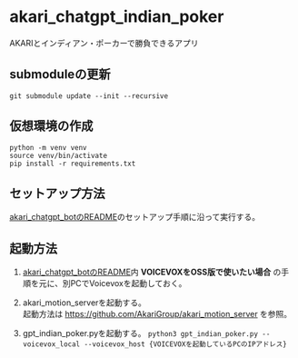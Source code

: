 # akari_chatgpt_indian_poker

AKARIとインディアン・ポーカーで勝負できるアプリ

## submoduleの更新
`git submodule update --init --recursive`  

## 仮想環境の作成
`python -m venv venv`  
`source venv/bin/activate`  
`pip install -r requirements.txt`  

## セットアップ方法
[akari_chatgpt_botのREADME](https://github.com/AkariGroup/akari_chatgpt_bot/blob/main/README.md)のセットアップ手順に沿って実行する。

## 起動方法

1. [akari_chatgpt_botのREADME](https://github.com/AkariGroup/akari_chatgpt_bot/blob/main/README.md)内 **VOICEVOXをOSS版で使いたい場合** の手順を元に、別PCでVoicevoxを起動しておく。  

2. akari_motion_serverを起動する。  
   起動方法は https://github.com/AkariGroup/akari_motion_server を参照。  

3. gpt_indian_poker.pyを起動する。
   `python3 gpt_indian_poker.py --voicevox_local --voicevox_host {VOICEVOXを起動しているPCのIPアドレス}`  
